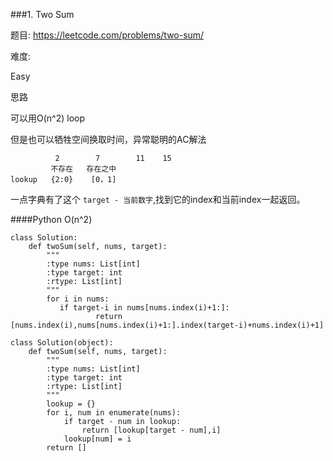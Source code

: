 ###1. Two Sum

题目:
<https://leetcode.com/problems/two-sum/>


难度:

Easy


思路

可以用O(n^2) loop

但是也可以牺牲空间换取时间，异常聪明的AC解法

```
          2        7        11    15
         不存在   存在之中
lookup   {2:0}    [0，1]
```

一点字典有了这个 `target - 当前数字`,找到它的index和当前index一起返回。

####Python O(n^2)

```
class Solution:
    def twoSum(self, nums, target):
        """
        :type nums: List[int]
        :type target: int
        :rtype: List[int]
        """
        for i in nums:
           if target-i in nums[nums.index(i)+1:]:
                   return [nums.index(i),nums[nums.index(i)+1:].index(target-i)+nums.index(i)+1]
```


```
class Solution(object):
    def twoSum(self, nums, target):
        """
        :type nums: List[int]
        :type target: int
        :rtype: List[int]
        """
        lookup = {}
        for i, num in enumerate(nums):
            if target - num in lookup:
                return [lookup[target - num],i]
            lookup[num] = i
        return []
```


